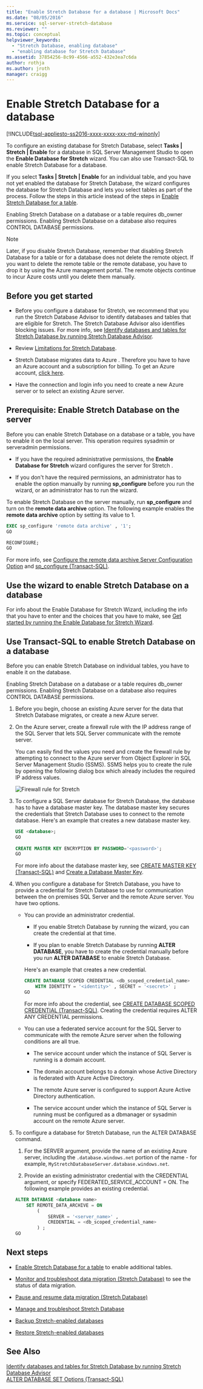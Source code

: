 ```yaml
---
title: "Enable Stretch Database for a database | Microsoft Docs"
ms.date: "08/05/2016"
ms.service: sql-server-stretch-database
ms.reviewer: ""
ms.topic: conceptual
helpviewer_keywords: 
  - "Stretch Database, enabling database"
  - "enabling database for Stretch Database"
ms.assetid: 37854256-8c99-4566-a552-432e3ea7c6da
author: rothja
ms.author: jroth
manager: craigg
---
```

# Enable Stretch Database for a database
[!INCLUDE[tsql-appliesto-ss2016-xxxx-xxxx-xxx-md-winonly](../../includes/tsql-appliesto-ss2016-xxxx-xxxx-xxx-md-winonly.md)]


  To configure an existing database for Stretch Database, select **Tasks | Stretch | Enable** for a database in SQL Server Management Studio to open the **Enable Database for Stretch** wizard. You can also use Transact-SQL to enable Stretch Database for a database.  
  
 If you select **Tasks | Stretch | Enable** for an individual table, and you have not yet enabled the database for Stretch Database, the wizard configures the database for Stretch Database and lets you select tables as part of the process. Follow the steps in this article instead of the steps in [Enable Stretch Database for a table](../../sql-server/stretch-database/enable-stretch-database-for-a-table.md).  
  
 Enabling Stretch Database on  a database or a table requires db_owner permissions. Enabling Stretch Database on a database also requires CONTROL DATABASE permissions.  

> [!NOTE]
> Later, if you disable Stretch Database, remember that disabling Stretch Database for a table or for a database does not delete the remote object. If you want to delete the remote table or the remote database, you have to drop it by using the Azure management portal. The remote objects continue to incur Azure costs until you delete them manually. 
 
## Before you get started  
  
-   Before you configure a database for Stretch, we recommend that you run the Stretch Database Advisor to identify databases and tables that are eligible for Stretch. The Stretch Database Advisor also identifies blocking issues. For more info, see [Identify databases and tables for Stretch Database by running Stretch Database Advisor](../../sql-server/stretch-database/stretch-database-databases-and-tables-stretch-database-advisor.md).  
  
-   Review [Limitations for Stretch Database](../../sql-server/stretch-database/limitations-for-stretch-database.md).  
  
-   Stretch Database migrates data to Azure . Therefore you have to have an Azure account and a subscription for billing. To get an Azure account, [click here](https://azure.microsoft.com/pricing/free-trial/).  
  
-   Have the connection and login info you need to create a new Azure server or to select an existing Azure server.  
  
##  <a name="EnableTSQLServer"></a> Prerequisite: Enable Stretch Database on the server  
 Before you can enable Stretch Database on a database or a table, you have to enable it on the local server. This operation requires sysadmin or serveradmin permissions.  
  
-   If you have the required administrative permissions, the **Enable Database for Stretch** wizard configures the server for Stretch .  
  
-   If you don't have the required permissions,  an administrator has to enable the option manually by running **sp_configure** before you run the wizard, or an administrator has to run the wizard.  
  
 To enable Stretch Database on the server manually, run **sp_configure** and turn on the **remote data archive** option. The following example enables the **remote data archive** option by setting its value to 1.  
  
```sql
EXEC sp_configure 'remote data archive' , '1';  
GO

RECONFIGURE;  
GO  
```  
  
 For more info, see [Configure the remote data archive Server Configuration Option](../../database-engine/configure-windows/configure-the-remote-data-archive-server-configuration-option.md) and [sp_configure &#40;Transact-SQL&#41;](../../relational-databases/system-stored-procedures/sp-configure-transact-sql.md).  
  
##  <a name="Wizard"></a> Use the wizard to enable Stretch Database on a database  
 For info about the Enable Database for Stretch Wizard, including the info that you have to enter and the choices that you have to make, see [Get started by running the Enable Database for Stretch Wizard](../../sql-server/stretch-database/get-started-by-running-the-enable-database-for-stretch-wizard.md).  
  
##  <a name="EnableTSQLDatabase"></a> Use Transact-SQL to enable Stretch Database on a database  
 Before you can enable Stretch Database on individual tables, you have to enable it on the database.  
  
 Enabling Stretch Database on  a database or a table requires db_owner permissions. Enabling Stretch Database on a database also requires CONTROL DATABASE permissions.  
  
1.  Before you begin, choose an existing Azure server for the data that Stretch Database migrates, or create a new Azure server.  
  
2.  On the Azure server, create a firewall rule with the IP address range of the  SQL Server that lets SQL Server communicate with the remote server.  

    You can easily find the values you need and create the firewall rule by attempting to connect to the Azure server from Object Explorer in SQL Server Management Studio (SSMS). SSMS helps you to create the rule by opening the following dialog box which already includes the required IP address values.
    
    ![Firewall rule for Stretch](../../sql-server/stretch-database/media/firewall-rule-for-stretch.png)
  
3.  To configure a SQL Server database for Stretch Database, the database has to have a database master key. The database master key secures the credentials that Stretch Database uses to connect to the remote database. Here's an example that creates a new database master key.  
  
    ```sql  
    USE <database>; 
    GO  
  
    CREATE MASTER KEY ENCRYPTION BY PASSWORD='<password>'; 
    GO
    ```  
    For more info about the database master key, see [CREATE MASTER KEY &#40;Transact-SQL&#41;](../../t-sql/statements/create-master-key-transact-sql.md) and [Create a Database Master Key](../../relational-databases/security/encryption/create-a-database-master-key.md).
    
4.  When you configure a database for Stretch Database, you have to provide a credential for Stretch Database to use for communication between the on premises SQL Server and the remote Azure server. You have two options.  
  
    -   You can  provide an administrator credential.  
  
        -   If you enable Stretch Database by running the wizard, you can create the credential at that time.  
  
        -   If you plan to enable Stretch Database by running **ALTER DATABASE**, you have to create the credential manually before you run **ALTER DATABASE** to enable Stretch Database. 
        
        Here's an example that creates a new credential.
  
        ```sql  
        CREATE DATABASE SCOPED CREDENTIAL <db_scoped_credential_name>  
            WITH IDENTITY = '<identity>' , SECRET = '<secret>' ;
        GO   
        ```  

         For more info about the credential, see [CREATE DATABASE SCOPED CREDENTIAL &#40;Transact-SQL&#41;](../../t-sql/statements/create-database-scoped-credential-transact-sql.md). Creating the credential requires ALTER ANY CREDENTIAL permissions.  

    -   You can use a federated service account for the SQL Server to communicate with the remote Azure server when the following conditions are all true.  
  
        -   The service account under which the instance of SQL Server is running is a domain account.  
  
        -   The domain account belongs to a domain whose Active Directory is federated with Azure Active Directory.  
  
        -   The remote Azure server is configured to support Azure Active Directory authentication.  
  
        -   The service account under which the instance of SQL Server is running must be configured as a dbmanager or sysadmin account on the remote Azure server.  
  
5.  To configure a database for Stretch Database, run the ALTER DATABASE command.  
  
    1.  For the SERVER argument, provide the name of an existing Azure server, including the `.database.windows.net` portion of the name - for example, `MyStretchDatabaseServer.database.windows.net`.  
  
    2.  Provide an existing administrator credential with the CREDENTIAL argument, or specify FEDERATED_SERVICE_ACCOUNT = ON. The following example provides an existing credential.  
  
    ```sql  
    ALTER DATABASE <database name>  
        SET REMOTE_DATA_ARCHIVE = ON  
            (  
                SERVER = '<server_name>' ,  
                CREDENTIAL = <db_scoped_credential_name>  
            ) ;  
    GO
    ```  
  
## Next steps  
-   [Enable Stretch Database for a table](../../sql-server/stretch-database/enable-stretch-database-for-a-table.md) to enable additional tables.  
  
-   [Monitor and troubleshoot data migration &#40;Stretch Database&#41;](../../sql-server/stretch-database/monitor-and-troubleshoot-data-migration-stretch-database.md) to see the status of data migration.  
  
-   [Pause and resume data migration &#40;Stretch Database&#41;](../../sql-server/stretch-database/pause-and-resume-data-migration-stretch-database.md)  
  
-   [Manage and troubleshoot Stretch Database](../../sql-server/stretch-database/manage-and-troubleshoot-stretch-database.md)  
  
-   [Backup Stretch-enabled databases](../../sql-server/stretch-database/backup-stretch-enabled-databases-stretch-database.md)  
  
-   [Restore Stretch-enabled databases](../../sql-server/stretch-database/restore-stretch-enabled-databases-stretch-database.md)  
  
## See Also  
 [Identify databases and tables for Stretch Database by running Stretch Database Advisor](../../sql-server/stretch-database/stretch-database-databases-and-tables-stretch-database-advisor.md)   
 [ALTER DATABASE SET Options &#40;Transact-SQL&#41;](../../t-sql/statements/alter-database-transact-sql-set-options.md)  
  
  
